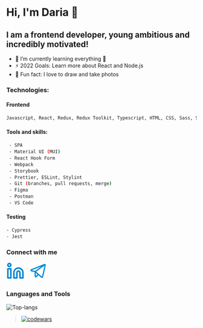 # Hi, I'm Daria 👋

## I am a frontend developer, young ambitious and incredibly motivated!

- 🔭 I’m currently learning everything 🤣
- ⚡ 2022 Goals: Learn more about React and Node.js
- 🌱 Fun fact: I love to draw and take photos

### Technologies:

#### Frontend
``` bash
Javascript, React, Redux, Redux Toolkit, Typescript, HTML, CSS, Sass, SCSS
```

#### Tools and skills:
``` bash
 - SPA
 - Material UI (MUI)
 - React Hook Form
 - Webpack
 - Storybook
 - Prettier, ESLint, Stylint
 - Git (branches, pull requests, merge)
 - Figma
 - Postman
 - VS Code
```

#### Testing
``` bash
- Cypress
- Jest
```

### Connect with me
[![linkedin](./img/linkedin.svg)](https://www.linkedin.com/in/daria-bannaia-97822a253/)
&nbsp;
[![telegram](./img/telegram.svg)](https://t.me/dari_bnnn)

### Languages and Tools

![Top-langs](https://github-readme-stats.vercel.app/api/top-langs/?username=daria-bnn&layout=compact)

> [![codewars](https://www.codewars.com/users/daria_bnn/badges/small)](https://www.codewars.com/users/daria_bnn)

